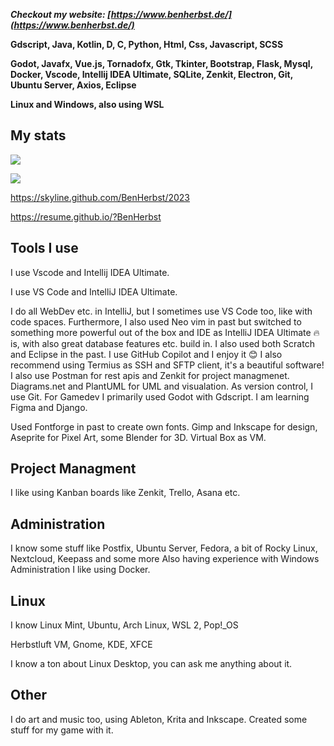 ***Checkout my website: [https://www.benherbst.de/](https://www.benherbst.de/)***

**Gdscript, Java, Kotlin, D, C, Python, Html, Css, Javascript, SCSS**

**Godot, Javafx, Vue.js, Tornadofx, Gtk, Tkinter, Bootstrap, Flask, Mysql, Docker, Vscode, Intellij IDEA Ultimate, SQLite, Zenkit, Electron, Git, Ubuntu Server, Axios, Eclipse**

**Linux and Windows, also using WSL**
## My stats
<p align=left>
  <img src="https://github-readme-stats.vercel.app/api?username=BenHerbst&show_icons=true&bg_color=ffffff"/>
<p/>
<p algin=left>
  <img src="https://github-readme-stats.vercel.app/api/top-langs/?username=BenHerbst&layout=compact"/>
<p/>

https://skyline.github.com/BenHerbst/2023

https://resume.github.io/?BenHerbst

## Tools I use

I use Vscode and Intellij IDEA Ultimate.

I use VS Code and IntelliJ IDEA Ultimate.

I do all WebDev etc. in IntelliJ, but I sometimes use VS Code too, like with code spaces. 
Furthermore, I also used Neo vim in past but switched to something more powerful out of the box and IDE as IntelliJ IDEA Ultimate 🔥 is, with also great database features etc. build in.
I also used both Scratch and Eclipse in the past.
I use GitHub Copilot and I enjoy it 😊
I also recommend using Termius as SSH and SFTP client, it's a beautiful software!
I also use Postman for rest apis and Zenkit for project managmenet.
Diagrams.net and PlantUML for UML and visualation.
As version control, I use Git.
For Gamedev I primarily used Godot with Gdscript.
I am learning Figma and Django.

Used Fontforge in past to create own fonts. Gimp and Inkscape for design, Aseprite for Pixel Art, some Blender for 3D.
Virtual Box as VM.

## Project Managment
I like using Kanban boards like Zenkit, Trello, Asana etc.

## Administration
I know some stuff like Postfix, Ubuntu Server, Fedora, a bit of Rocky Linux, Nextcloud, Keepass and some more
Also having experience with Windows Administration
I like using Docker.

## Linux
I know Linux Mint, Ubuntu, Arch Linux, WSL 2, Pop!_OS

Herbstluft VM, Gnome, KDE, XFCE

I know a ton about Linux Desktop, you can ask me anything about it.

## Other
I do art and music too, using Ableton, Krita and Inkscape.
Created some stuff for my game with it.
